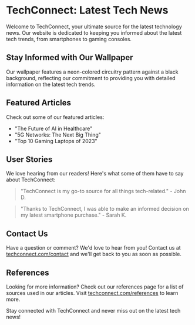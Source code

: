 <!--font:Open Sans-->

# TechConnect: Latest Tech News

Welcome to TechConnect, your ultimate source for the latest technology news. Our website is dedicated to keeping you informed about the latest tech trends, from smartphones to gaming consoles.

## Stay Informed with Our Wallpaper

Our wallpaper features a neon-colored circuitry pattern against a black background, reflecting our commitment to providing you with detailed information on the latest tech trends.

## Featured Articles

Check out some of our featured articles:

- "The Future of AI in Healthcare"
- "5G Networks: The Next Big Thing"
- "Top 10 Gaming Laptops of 2023"

## User Stories

We love hearing from our readers! Here's what some of them have to say about TechConnect:

> "TechConnect is my go-to source for all things tech-related." - John D.

> "Thanks to TechConnect, I was able to make an informed decision on my latest smartphone purchase." - Sarah K.

## Contact Us

Have a question or comment? We'd love to hear from you! Contact us at [techconnect.com/contact](#contact) and we'll get back to you as soon as possible.

## References

Looking for more information? Check out our references page for a list of sources used in our articles. Visit [techconnect.com/references](#references) to learn more.

Stay connected with TechConnect and never miss out on the latest tech news!

<!--

Write me content for website with wallpaper which alt text is:

"A wallpaper with a repeating pattern of neon-colored circuitry, set against a black background."

The name/title of the page should not be 1:1 copy of the alt text but rather a real content of the website which is using this wallpaper.

- Use markdown format 
- Start with heading
- Heading should be short and concise
- The content should look like a real website 
- The website should not be about the wallpaper, wallpaper is just a related background
- Heading should be contain work "wallpaper" or "background"
- Include real sections like references, contact, user stories, etc. use things relevant to the page purpose.
- Feel free to use structure like headings, bullets, numbering, blockquotes, paragraphs, horizontal lines, etc.
- You can use formatting like bold or _italic_
- You can include UTF-8 emojis
- Links should be only #hash anchors (and you can refer to the document itself)
- Do not include images


---


# TechConnect: Connecting You to the Latest Technology News

Welcome to TechConnect, your one-stop-shop for all things technology! Our website provides you with the latest news, reviews, and insights on everything from smartphones to gaming consoles. 

## Stay Up-to-Date with the Latest Tech Trends

Our wallpaper featuring a repeating pattern of neon-colored circuitry against a black background perfectly captures the essence of our website. Just like the intricate circuitry in the wallpaper, we strive to provide you with a detailed understanding of the latest tech trends.

## Featured Articles

Check out some of our featured articles below:

- "The Future of AI in Healthcare" 
- "5G Networks: The Next Big Thing"
- "Top 10 Gaming Laptops of 2023"

## User Stories

We love hearing from our readers! Check out what some of our users have to say about TechConnect:

> "I've been following TechConnect for years and it's my go-to source for all things tech-related." - John D.

> "Thanks to TechConnect, I was able to make an informed decision on my latest smartphone purchase." - Sarah K.

## Contact Us

Have a question or comment? We'd love to hear from you! Contact us at [techconnect.com/contact](#contact) and we'll get back to you as soon as possible.

## References

Looking for more information? Check out our references page for a list of sources used in our articles. Visit [techconnect.com/references](#references) to learn more.

Stay connected with TechConnect and never miss out on the latest tech news!


---


Heading is too long, rewrite whole content.


---


# TechConnect: Your Source for the Latest Technology News and Insights

Welcome to TechConnect, your go-to source for the latest technology news, reviews, and insights. Our website is dedicated to keeping you up-to-date with the latest tech trends, from smartphones to gaming consoles.

## Stay Informed with Our Wallpaper

Our wallpaper features a repeating pattern of neon-colored circuitry against a black background, perfectly capturing our commitment to providing you with detailed information on the latest tech trends.

## Featured Articles

Check out some of our featured articles:

- "The Future of AI in Healthcare"
- "5G Networks: The Next Big Thing"
- "Top 10 Gaming Laptops of 2023"

## User Stories

We love hearing from our readers! Here's what some of them have to say about TechConnect:

> "TechConnect is my go-to source for all things tech-related." - John D.

> "Thanks to TechConnect, I was able to make an informed decision on my latest smartphone purchase." - Sarah K.

## Contact Us

Have a question or comment? We'd love to hear from you! Contact us at [techconnect.com/contact](#contact) and we'll get back to you as soon as possible.

## References

Looking for more information? Check out our references page for a list of sources used in our articles. Visit [techconnect.com/references](#references) to learn more.

Stay connected with TechConnect and never miss out on the latest tech news!


---


Heading is too long, rewrite whole content.


---


# TechConnect: Your Source for the Latest Tech News and Insights

Welcome to TechConnect, your go-to source for the latest technology news, reviews, and insights. Our website is dedicated to keeping you informed about the latest tech trends, from smartphones to gaming consoles.

## Stay Informed with Our Wallpaper

Our wallpaper features a neon-colored circuitry pattern against a black background, reflecting our commitment to providing you with detailed information on the latest tech trends.

## Featured Articles

Check out some of our featured articles:

- "The Future of AI in Healthcare"
- "5G Networks: The Next Big Thing"
- "Top 10 Gaming Laptops of 2023"

## User Stories

We love hearing from our readers! Here's what some of them have to say about TechConnect:

> "TechConnect is my go-to source for all things tech-related." - John D.

> "Thanks to TechConnect, I was able to make an informed decision on my latest smartphone purchase." - Sarah K.

## Contact Us

Have a question or comment? We'd love to hear from you! Contact us at [techconnect.com/contact](#contact) and we'll get back to you as soon as possible.

## References

Looking for more information? Check out our references page for a list of sources used in our articles. Visit [techconnect.com/references](#references) to learn more.

Stay connected with TechConnect and never miss out on the latest tech news!


---


Heading is too long, rewrite whole content.


---


# TechConnect: Your Source for Latest Tech News

Welcome to TechConnect, your ultimate source for the latest technology news. Our website is dedicated to keeping you informed about the latest tech trends, from smartphones to gaming consoles.

## Stay Informed with Our Wallpaper

Our wallpaper features a neon-colored circuitry pattern against a black background, reflecting our commitment to providing you with detailed information on the latest tech trends.

## Featured Articles

Check out some of our featured articles:

- "The Future of AI in Healthcare"
- "5G Networks: The Next Big Thing"
- "Top 10 Gaming Laptops of 2023"

## User Stories

We love hearing from our readers! Here's what some of them have to say about TechConnect:

> "TechConnect is my go-to source for all things tech-related." - John D.

> "Thanks to TechConnect, I was able to make an informed decision on my latest smartphone purchase." - Sarah K.

## Contact Us

Have a question or comment? We'd love to hear from you! Contact us at [techconnect.com/contact](#contact) and we'll get back to you as soon as possible.

## References

Looking for more information? Check out our references page for a list of sources used in our articles. Visit [techconnect.com/references](#references) to learn more.

Stay connected with TechConnect and never miss out on the latest tech news!


---


Write me a Google font which is best fitting for the website.

Pick from the list:
- Playfair Display
- Dancing Script
- Raleway
- Lobster
- Futura
- Open Sans
- Montserrat
- Roboto
- Inter
- Poppins
- Lato
- Exo 2
- IBM Plex Sans
- Great Vibes
- Barlow Condensed
- Alegreya
- Orbitron


Write just the font name nothing else.


---


Open Sans

-->
